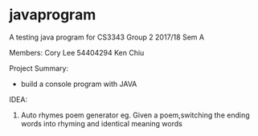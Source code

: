 # javaprogram
A testing java program for CS3343 
Group 2 2017/18 Sem A 

Members: 
Cory Lee 54404294
Ken Chiu 


Project Summary: 
- build a console program with JAVA

IDEA: 
1. Auto rhymes poem generator 
	eg. Given a poem,switching the ending words into rhyming 	 and identical meaning words 